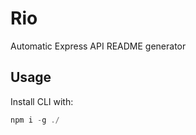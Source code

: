 # Rio
Automatic Express API README generator

## Usage
Install CLI with:
```javascript
npm i -g ./
```